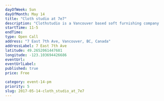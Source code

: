 ```yaml
---
dayOfWeek: Sun
dayOfMonth: May 14
title: "Cloth studio at 7e7"
description: "Clothstudio is a Vancouver based soft furnishing company with a passion for natural materials, particularly linen. Both 7e7 and Clothstudio share a love of linen and propose to host a casual yet informative afternoon around the beauty and uses of this material."
startTime: 11-5
endTime: 
type: Open Call
address: "7 East 7th Ave, Vancouver, BC, Canada"
addressLabel: 7 East 7th Ave
latitude: 49.2652061447681
longitude: -123.103694426686
eventUrl: 
eventUrlLabel: 
published: true
price: Free

category: event-14-pm
priority: 5
slug: 2017-05-14-cloth_studio_at_7e7
---
```

